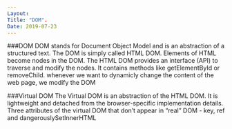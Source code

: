 ```yaml
---
Layout:
Title: "DOM".
Date: 2019-07-23
---
```


###DOM
 DOM stands for Document Object Model and is an abstraction of a structured text.
 The DOM is simply called HTML DOM. Elements of HTML become nodes in the DOM.
 The HTML DOM provides an interface (API) to traverse and modify the nodes. It contains methods like getElementById or removeChild.
 whenever we want to dynamicly change the content of the web page, we modify the DOM

 ###Virtual DOM
 The Virtual DOM is an abstraction of the HTML DOM.
 It is lightweight and detached from the browser-specific implementation details.
 Three attributes of the virtual DOM that don’t appear in “real” DOM - key, ref and dangerouslySetInnerHTML